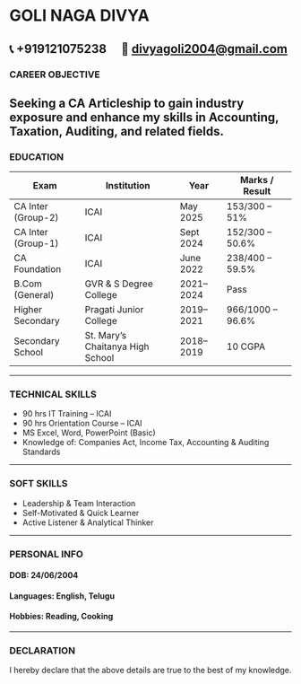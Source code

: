 # GOLI NAGA DIVYA 

📞 +919121075238 
📧 divyagoli2004@gmail.com
---
### CAREER OBJECTIVE
Seeking a CA Articleship to gain industry exposure and enhance my skills in Accounting, Taxation, Auditing, and related fields.
---

### EDUCATION

| Exam                        | Institution                        | Year       | Marks / Result          |
|----------------------------|------------------------------------|------------|--------------------------|
| CA Inter (Group-2)         | ICAI                               | May 2025   | 153/300 – 51%            |
| CA Inter (Group-1)         | ICAI                               | Sept 2024  | 152/300 – 50.6%          |
| CA Foundation              | ICAI                               | June 2022  | 238/400 – 59.5%          |
| B.Com (General)            | GVR & S Degree College             | 2021–2024  | Pass                     |
| Higher Secondary           | Pragati Junior College             | 2019–2021  | 966/1000 – 96.6%         |
| Secondary School           | St. Mary’s Chaitanya High School   | 2018–2019  | 10 CGPA                  |

---

### TECHNICAL SKILLS  
- 90 hrs IT Training – ICAI  
- 90 hrs Orientation Course – ICAI  
- MS Excel, Word, PowerPoint (Basic)  
- Knowledge of: Companies Act, Income Tax, Accounting & Auditing Standards
---
### SOFT SKILLS  
- Leadership & Team Interaction  
- Self-Motivated & Quick Learner  
- Active Listener & Analytical Thinker

---

### PERSONAL INFO  
#### DOB: 24/06/2004 
#### Languages: English, Telugu 
#### Hobbies: Reading, Cooking
---
### DECLARATION  
I hereby declare that the above details are true to the best of my knowledge.
